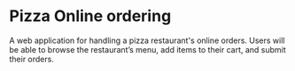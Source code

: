 # Pizza Online ordering

A web application for handling a pizza restaurant's online orders. Users will be able to browse the restaurant’s menu, add items to their cart, and submit their orders.
